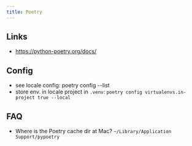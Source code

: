 ```yaml
---
title: Poetry
---
```


## Links
- https://python-poetry.org/docs/

## Config
- see locale config: poetry config --list
- store env. in locale project in `.venv`: `poetry config virtualenvs.in-project true --local`

## FAQ
- Where is the Poetry cache dir at Mac? `~/Library/Application Support/pypoetry`
